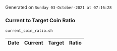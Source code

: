 Generated on `Sunday 03-October-2021 at 07:16:28`

### Current to Target Coin Ratio
`current_coin_ratio.sh`

Date|Current|Target|Ratio
---|---|---|---
